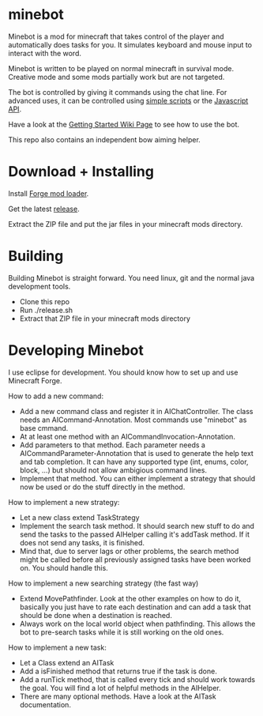 minebot
=======

Minebot is a mod for minecraft that takes control of the player and automatically does tasks for you. It simulates keyboard and mouse input to interact with the word.

Minebot is written to be played on normal minecraft in survival mode. Creative mode and some mods partially work but are not targeted.

The bot is controlled by giving it commands using the chat line. For advanced uses, it can be controlled using [simple scripts](https://github.com/michaelzangl/minebot/wiki/Run) or the [Javascript API](https://github.com/michaelzangl/minebot/wiki/Javascript-API).

Have a look at the [Getting Started Wiki Page](https://github.com/michaelzangl/minebot/wiki) to see how to use the bot.

This repo also contains an independent bow aiming helper.

Download + Installing
==========

Install [Forge mod loader](http://files.minecraftforge.net/#Downloads).

Get the latest [release](https://github.com/michaelzangl/minebot/releases).

Extract the ZIP file and put the jar files in your minecraft mods directory.

Building
========

Building Minebot is straight forward. You need linux, git and the normal java development tools.

* Clone this repo
* Run ./release.sh
* Extract that ZIP file in your minecraft mods directory

Developing Minebot
==================

I use eclipse for development. You should know how to set up and use Minecraft Forge.

How to add a new command:
* Add a new command class and register it in AIChatController. The class needs an AICommand-Annotation. Most commands use "minebot" as base cmmand.
* At at least one method with an AICommandInvocation-Annotation. 
* Add parameters to that method. Each parameter needs a AICommandParameter-Annotation that is used to generate the help text and tab completion. It can have any supported type (int, enums, color, block, ...) but should not allow ambigious command lines.
* Implement that method. You can either implement a strategy that should now be used or do the stuff directly in the method.

How to implement a new strategy:
* Let a new class extend TaskStrategy
* Implement the search task method. It should search new stuff to do and send the tasks to the passed AIHelper calling it's addTask method. If it does not send any tasks, it is finished.
* Mind that, due to server lags or other problems, the search method might be called before all previously assigned tasks have been worked on. You should handle this.

How to implement a new searching strategy (the fast way)
* Extend MovePathfinder. Look at the other examples on how to do it, basically you just have to rate each destination and can add a task that should be done when a destination is reached.
* Always work on the local world object when pathfinding. This allows the bot to pre-search tasks while it is still working on the old ones.

How to implement a new task:
* Let a Class extend an AITask
* Add a isFinished method that returns true if the task is done.
* Add a runTick method, that is called every tick and should work towards the goal. You will find a lot of helpful methods in the AIHelper.
* There are many optional methods. Have a look at the AITask documentation.

